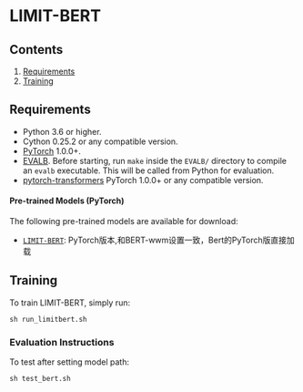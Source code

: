 # LIMIT-BERT

## Contents
1. [Requirements](#Requirements)
2. [Training](#Training)

## Requirements

* Python 3.6 or higher.
* Cython 0.25.2 or any compatible version.
* [PyTorch](http://pytorch.org/) 1.0.0+. 
* [EVALB](http://nlp.cs.nyu.edu/evalb/). Before starting, run `make` inside the `EVALB/` directory to compile an `evalb` executable. This will be called from Python for evaluation. 
* [pytorch-transformers](https://github.com/huggingface/pytorch-transformers) PyTorch 1.0.0+ or any compatible version.

#### Pre-trained Models (PyTorch)
The following pre-trained models are available for download:
* [`LIMIT-BERT`](https://drive.google.com/open?id=1fm0cK2A91iLG3lCpwowCCQSALnWS2X4i): 
PyTorch版本,和BERT-wwm设置一致，Bert的PyTorch版直接加载

## Training

To train LIMIT-BERT, simply run:
```
sh run_limitbert.sh
```
### Evaluation Instructions

To test after setting model path:
```
sh test_bert.sh
```